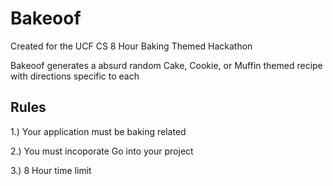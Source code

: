 # Bakeoof

Created for the UCF CS 8 Hour Baking Themed Hackathon 

Bakeoof generates a absurd random Cake, Cookie, or Muffin themed recipe with directions specific to each

## Rules

1.) Your application must be baking related

2.) You must incoporate Go into your project

3.) 8 Hour time limit
